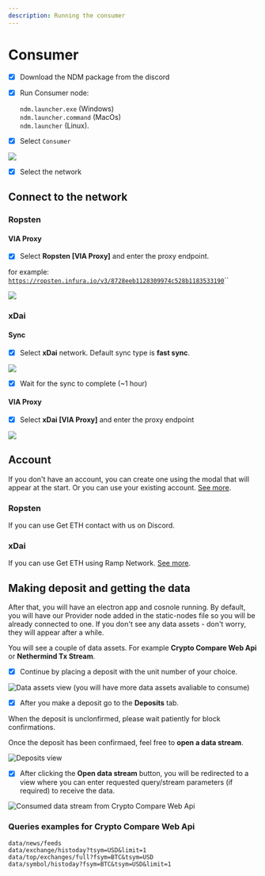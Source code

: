 ```yaml
---
description: Running the consumer
---
```


# Consumer

* [x] Download the NDM package from the discord
*   [x] Run Consumer node:

    `ndm.launcher.exe` (Windows)\
    `ndm.launcher.command` (MacOs)\
    `ndm.launcher` (Linux).
* [x] Select `Consumer`

![](<../../.gitbook/assets/image (15).png>)

* [x] Select the network

## Connect to the network

### Ropsten

#### VIA Proxy

* [x] Select **Ropsten \[VIA Proxy]** and enter the proxy endpoint.

for example: [`https://ropsten.infura.io/v3/8728eeb1128309974c528b1183533190`](https://ropsten.infura.io/v3/8728eeb1128309974c528b1183533190)\`\`

![](<../../.gitbook/assets/image (38).png>)

### xDai

#### Sync

* [x] Select **xDai** network. Default sync type is **fast sync**.

![](<../../.gitbook/assets/image (162).png>)

* [x] Wait for the sync to complete (\~1 hour)

#### VIA Proxy

* [x] Select **xDai \[VIA Proxy]** and enter the proxy endpoint

![](<../../.gitbook/assets/image (163).png>)

## Account

If you don't have an account, you can create one using the modal that will appear at the start. Or you can use your existing account. [See more](https://docs.nethermind.io/nethermind/nethermind-datamarketplace/ndm-faq#i-already-have-an-account-can-i-use-it).

### Ropsten

If you can use Get ETH contact with us on Discord.

### xDai

If you can use Get ETH using Ramp Network. [See more](https://docs.nethermind.io/nethermind/nethermind-datamarketplace/ndm-faq#i-created-the-account-but-i-still-have-no-money-on-it-what-should-i-do).

## Making deposit and getting the data

After that, you will have an electron app and cosnole running. By default, you will have our Provider node added in the static-nodes file so you will be already connected to one. If you don't see any data assets - don't worry, they will appear after a while.

You will see a couple of data assets. For example **Crypto Compare Web Api** or **Nethermind Tx Stream**.

* [x] Continue by placing a deposit with the unit number of your choice.

![Data assets view (you will have more data assets avaliable to consume)](<../../.gitbook/assets/image (117).png>)

* [x] After you make a deposit go to the **Deposits** tab.&#x20;

When the deposit is unclonfirmed, please wait patiently for block confirmations.

Once the deposit has been confirmaed, feel free to **open a data stream**.

![Deposits view](<../../.gitbook/assets/image (123).png>)

* [x] After clicking the **Open data stream** button, you will be redirected to a view where you can enter requested query/stream parameters (if required) to receive the data.

![Consumed data stream from Crypto Compare Web Api](<../../.gitbook/assets/image (118).png>)

### Queries examples for **Crypto Compare Web Api**

`data/news/feeds`  \
`data/exchange/histoday?tsym=USD&limit=1`  \
`data/top/exchanges/full?fsym=BTC&tsym=USD`  \
`data/symbol/histoday?fsym=BTC&tsym=USD&limit=1`
